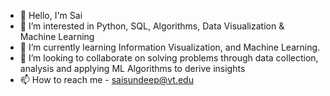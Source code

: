 - 👋 Hello, I'm Sai
- 👀 I’m interested in Python, SQL, Algorithms, Data Visualization & Machine Learning
- 🌱 I’m currently learning Information Visualization, and Machine Learning.
- 💞️ I’m looking to collaborate on solving problems through data collection, analysis and applying ML Algorithms to derive insights 
- 📫 How to reach me - saisundeep@vt.edu

<!---
sai-sundeep/sai-sundeep is a ✨ special ✨ repository because its `README.md` (this file) appears on your GitHub profile.
You can click the Preview link to take a look at your changes.
--->
